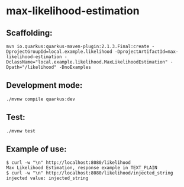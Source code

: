 # max-likelihood-estimation

## Scaffolding:
```
mvn io.quarkus:quarkus-maven-plugin:2.1.3.Final:create -DprojectGroupId=local.example.likelihood -DprojectArtifactId=max-likelihood-estimation -DclassName="local.example.likelihood.MaxLikelihoodEstimation" -Dpath="/likelihood" -DnoExamples
```

## Development mode:
```
./mvnw compile quarkus:dev
```

## Test:
```
./mvnw test
```

## Example of use:
```
$ curl -w "\n" http://localhost:8080/likelihood
Max Likelihood Estimation, response example in TEXT_PLAIN
$ curl -w "\n" http://localhost:8080/likelihood/injected_string
injected value: injected_string
```

